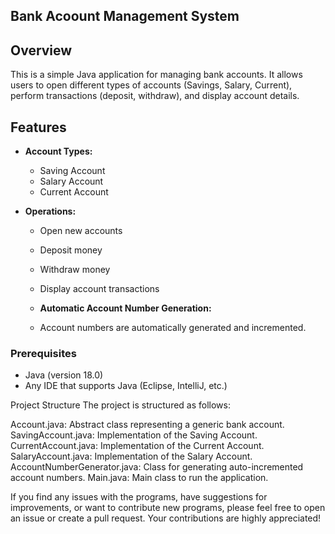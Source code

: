 ## Bank Acoount Management System

## Overview
This is a simple Java application for managing bank accounts. It allows users to open different types of accounts (Savings, Salary, Current), perform transactions (deposit, withdraw), and display account details.

## Features

- **Account Types:**
  - Saving Account
  - Salary Account
  - Current Account

- **Operations:**
  - Open new accounts
  - Deposit money
  - Withdraw money
  - Display account transactions

  - **Automatic Account Number Generation:**
  - Account numbers are automatically generated and incremented.

### Prerequisites

- Java (version 18.0)
- Any IDE that supports Java (Eclipse, IntelliJ, etc.)

Project Structure
The project is structured as follows:

Account.java: Abstract class representing a generic bank account.
SavingAccount.java: Implementation of the Saving Account.
CurrentAccount.java: Implementation of the Current Account.
SalaryAccount.java: Implementation of the Salary Account.
AccountNumberGenerator.java: Class for generating auto-incremented account numbers.
Main.java: Main class to run the application.

If you find any issues with the programs, have suggestions for improvements, or want to contribute new programs, please feel free to open an issue or create a pull request. Your contributions are highly appreciated!
